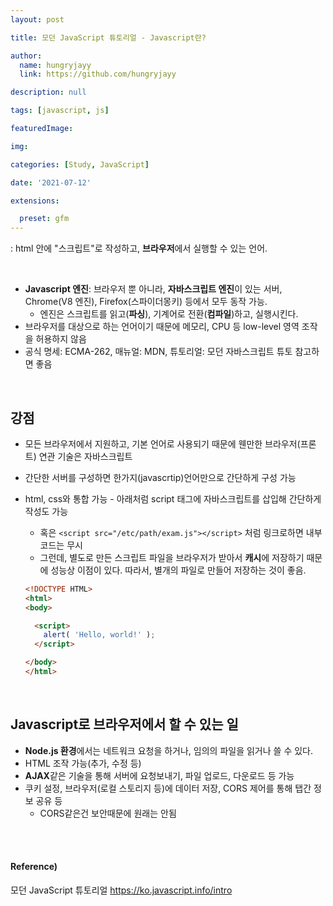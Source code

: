 ```yaml
---
layout: post

title: 모던 JavaScript 튜토리얼 - Javascript란?

author: 
  name: hungryjayy
  link: https://github.com/hungryjayy

description: null

tags: [javascript, js]

featuredImage: 

img: 

categories: [Study, JavaScript]

date: '2021-07-12'

extensions:

  preset: gfm
---
```


: html 안에 "스크립트"로 작성하고, **브라우저**에서 실행할 수 있는 언어.

<br>

* **Javascript 엔진**: 브라우저 뿐 아니라, **자바스크립트 엔진**이 있는 서버, Chrome(V8 엔진), Firefox(스파이더몽키) 등에서 모두 동작 가능.
  * 엔진은 스크립트를 읽고(**파싱**), 기계어로 전환(**컴파일**)하고, 실행시킨다.
* 브라우저를 대상으로 하는 언어이기 때문에 메모리, CPU 등 low-level 영역 조작을 허용하지 않음
* 공식 명세: ECMA-262, 매뉴얼: MDN, 튜토리얼: 모던 자바스크립트 튜토 참고하면 좋음

<br>

## 강점

* 모든 브라우저에서 지원하고, 기본 언어로 사용되기 때문에 웬만한 브라우저(프론트) 연관 기술은 자바스크립트

* 간단한 서버를 구성하면 한가지(javascrtip)언어만으로 간단하게 구성 가능

* html, css와 통합 가능 - 아래처럼 script 태그에 자바스크립트를 삽입해 간단하게 작성도 가능

  * 혹은 `<script src="/etc/path/exam.js"></script>` 처럼 링크로하면 내부코드는 무시
  * 그런데, 별도로 만든 스크립트 파일을 브라우저가 받아서 **캐시**에 저장하기 때문에 성능상 이점이 있다. 따라서, 별개의 파일로 만들어 저장하는 것이 좋음.
  
  ```html
  <!DOCTYPE HTML>
  <html>
  <body>
  
    <script>
      alert( 'Hello, world!' );
    </script>
  
  </body>
  </html>
  ```

<br>

## Javascript로 브라우저에서 할 수 있는 일

* **Node.js 환경**에서는 네트워크 요청을 하거나, 임의의 파일을 읽거나 쓸 수 있다.
* HTML 조작 가능(추가, 수정 등)
* **AJAX**같은 기술을 통해 서버에 요청보내기, 파일 업로드, 다운로드 등 가능
* 쿠키 설정, 브라우저(로컬 스토리지 등)에 데이터 저장, CORS 제어를 통해 탭간 정보 공유 등
  * CORS같은건 보안때문에 원래는 안됨

<br><br>

#### Reference)

모던 JavaScript 튜토리얼 https://ko.javascript.info/intro